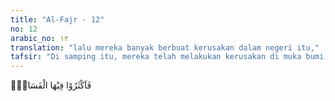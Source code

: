 ```yaml
---
title: "Al-Fajr - 12"
no: 12
arabic_no: ١٢
translation: "lalu mereka banyak berbuat kerusakan dalam negeri itu,"
tafsir: "Di samping itu, mereka telah melakukan kerusakan di muka bumi, seperti menindas kaum yang lemah bahkan membunuh siapa saja yang mereka kehendaki."
---
```

فَاَكْثَرُوْا فِيْهَا الْفَسَادَۖ